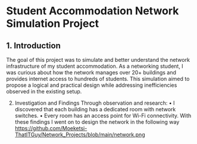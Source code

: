 # Student Accommodation Network Simulation Project
## 1. Introduction
The goal of this project was to simulate and better understand the network infrastructure of my student accommodation. As a networking student, I was curious about how the network manages over 20+ buildings and provides internet access to hundreds of students. This simulation aimed to propose a logical and practical design while addressing inefficiencies observed in the existing setup.


2. Investigation and Findings
Through observation and research:
•	I discovered that each building has a dedicated room with network switches.
•	Every room has an access point for Wi-Fi connectivity.
With these findings I went on to design the network in the following way
https://github.com/Moeketsi-ThatITGuy/Network_Projects/blob/main/network.png
